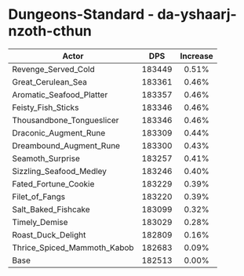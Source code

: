 # Dungeons-Standard - da-yshaarj-nzoth-cthun
| Actor | DPS | Increase |
|---|:---:|:---:|
|Revenge_Served_Cold|183449|0.51%|
|Great_Cerulean_Sea|183361|0.46%|
|Aromatic_Seafood_Platter|183357|0.46%|
|Feisty_Fish_Sticks|183346|0.46%|
|Thousandbone_Tongueslicer|183346|0.46%|
|Draconic_Augment_Rune|183309|0.44%|
|Dreambound_Augment_Rune|183300|0.43%|
|Seamoth_Surprise|183257|0.41%|
|Sizzling_Seafood_Medley|183246|0.40%|
|Fated_Fortune_Cookie|183229|0.39%|
|Filet_of_Fangs|183220|0.39%|
|Salt_Baked_Fishcake|183099|0.32%|
|Timely_Demise|183029|0.28%|
|Roast_Duck_Delight|182809|0.16%|
|Thrice_Spiced_Mammoth_Kabob|182683|0.09%|
|Base|182513|0.00%|
